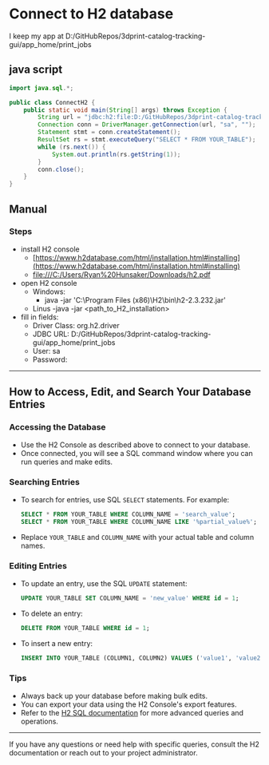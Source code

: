 # Connect to H2 database
I keep my app at D:/GitHubRepos/3dprint-catalog-tracking-gui/app_home/print_jobs

## java script
```java
import java.sql.*;

public class ConnectH2 {
    public static void main(String[] args) throws Exception {
        String url = "jdbc:h2:file:D:/GitHubRepos/3dprint-catalog-tracking-gui/app_home/print_jobs";
        Connection conn = DriverManager.getConnection(url, "sa", "");
        Statement stmt = conn.createStatement();
        ResultSet rs = stmt.executeQuery("SELECT * FROM YOUR_TABLE");
        while (rs.next()) {
            System.out.println(rs.getString(1));
        }
        conn.close();
    }
}
```
## Manual

### Steps
- install H2 console
    - [https://www.h2database.com/html/installation.html#installing](https://www.h2database.com/html/installation.html#installing)
    - [file:///C:/Users/Ryan%20Hunsaker/Downloads/h2.pdf](https://github.com/h2database/h2database/releases/download/version-2.3.232/h2.pdf)
- open H2 console
    - Windows:
        - java -jar 'C:\Program Files (x86)\H2\bin\h2-2.3.232.jar'
    - Linus
        -java -jar <path_to_H2_installation> 
- fill in fields:
    - Driver Class:  org.h2.driver
    - JDBC URL: D:/GitHubRepos/3dprint-catalog-tracking-gui/app_home/print_jobs
    - User: sa
    - Password:

---

## How to Access, Edit, and Search Your Database Entries

### Accessing the Database
- Use the H2 Console as described above to connect to your database.
- Once connected, you will see a SQL command window where you can run queries and make edits.

### Searching Entries
- To search for entries, use SQL `SELECT` statements. For example:
    ```sql
    SELECT * FROM YOUR_TABLE WHERE COLUMN_NAME = 'search_value';
    SELECT * FROM YOUR_TABLE WHERE COLUMN_NAME LIKE '%partial_value%';
    ```
- Replace `YOUR_TABLE` and `COLUMN_NAME` with your actual table and column names.

### Editing Entries
- To update an entry, use the SQL `UPDATE` statement:
    ```sql
    UPDATE YOUR_TABLE SET COLUMN_NAME = 'new_value' WHERE id = 1;
    ```
- To delete an entry:
    ```sql
    DELETE FROM YOUR_TABLE WHERE id = 1;
    ```
- To insert a new entry:
    ```sql
    INSERT INTO YOUR_TABLE (COLUMN1, COLUMN2) VALUES ('value1', 'value2');
    ```

### Tips
- Always back up your database before making bulk edits.
- You can export your data using the H2 Console's export features.
- Refer to the [H2 SQL documentation](https://www.h2database.com/html/commands.html) for more advanced queries and operations.

---

If you have any questions or need help with specific queries, consult the H2 documentation or reach out to your project administrator.

